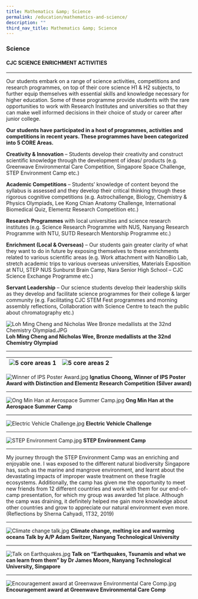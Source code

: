```yaml
---
title: Mathematics &amp; Science
permalink: /education/mathematics-and-science/
description: ""
third_nav_title: Mathematics &amp; Science
---
```

### **Science**

#### **CJC SCIENCE ENRICHMENT ACTIVITIES**
---
Our students embark on a range of science activities, competitions and research programmes, on top of their core science H1 &amp; H2 subjects, to further equip themselves with essential skills and knowledge necessary for higher education. Some of these programme provide students with the rare opportunities to work with Research Institutes and universities so that they can make well informed decisions in their choice of study or career after junior college.

**Our students have participated in a host of programmes, activities and competitions in recent years. These programmes have been categorized into 5 CORE Areas.**

**Creativity &amp; Innovation**&nbsp;– Students develop their creativity and construct scientific knowledge through the development of ideas/ products (e.g. Greenwave Environmental Care Competition, Singapore Space Challenge, STEP Environment Camp etc.)

**Academic Competitions**&nbsp;– Students’ knowledge of content beyond the syllabus is assessed and they develop their critical thinking through these rigorous cognitive competitions (e.g. Astrochallenge, Biology, Chemistry &amp; Physics Olympiads, Lee Kong Chian Anatomy Challenge, International Biomedical Quiz, Elementz Research Competition etc.)

**Research Programmes**&nbsp;with local universities and science research institutes (e.g. Science Research Programme with NUS, Nanyang Research Programme with NTU, SUTD Research Mentorship Programme etc.)

**Enrichment (Local &amp; Overseas)**&nbsp;– Our students gain greater clarity of what they want to do in future by exposing themselves to these enrichments related to various scientific areas (e.g. Work attachment with NanoBio Lab, stretch academic trips to various overseas universities, Materials Exposition at NTU, STEP NUS Sunburst Brain Camp, Nara Senior High School – CJC Science Exchange Programme etc.)

**Servant Leadership**&nbsp;– Our science students develop their leadership skills as they develop and facilitate science programmes for their college &amp; larger community (e.g. Facilitating CJC STEM Fest programmes and morning assembly reflections, Collaboration with Science Centre to teach the public about chromatography etc.)

![Loh Ming Cheng and Nicholas Wee Bronze medallists at the 32nd Chemistry Olympiad.JPG](/images/Science/loh%20ming%20cheng%20and%20nicholas%20wee%20bronze%20medallists%20at%20the%2032nd%20chemistry%20olympiad.JPG)
**Loh Ming Cheng and Nicholas Wee, Bronze medallists at the 32nd Chemistry Olympiad**   

---

| ![5 core areas 1](/images/Science/5%20core%20areas-1.jpg) | ![5 core areas 2](/images/Science/5%20core%20areas-2.jpg) |
| -------- | -------- | 




![Winner of IPS Poster Award.jpg](/images/Science/winner%20of%20ips%20poster%20award.jpg)
**Ignatius Choong, Winner of IPS Poster Award with Distinction and Elementz Research Competition (Silver award)**

---
![Ong Min Han at Aerospace Summer Camp.jpg](/images/Science/ong%20min%20han%20at%20aerospace%20summer%20camp.jpg)
**Ong Min Han at the Aerospace Summer Camp**

 ---

![Electric Vehicle Challenge.jpg](/images/Science/electric%20vehicle%20challenge.jpg)
**Electric Vehicle Challenge**

---
  

![STEP Environment Camp.jpg](/images/Science/step%20environment%20camp.jpg)
**STEP Environment Camp**

---

My journey through the STEP Environment Camp was an enriching and enjoyable one. I was exposed to the different natural biodiversity Singapore has, such as the marine and mangrove environment, and learnt about the devastating impacts of improper waste treatment on these fragile ecosystems. Additionally, the camp has given me the opportunity to meet new friends from 12 different countries and work with them for our end-of-camp presentation, for which my group was awarded 1st place. Although the camp was draining, it definitely helped me gain more knowledge about other countries and grow to appreciate our natural environment even more. (Reflections by Sherna Cahyadi, 1T32, 2019)  

---

![Climate change talk.jpg](/images/Science/climate%20change%20talk.jpg)
**Climate change, melting ice and warming oceans Talk by A/P Adam Switzer, Nanyang Technological University** 

---

![Talk on Earthquakes.jpg](/images/Science/talk%20on%20earthquakes.jpg)
**Talk on “Earthquakes, Tsunamis and what we can learn from them” by Dr James Moore, Nanyang Technological University, Singapore**

---  

![Encouragement award at Greenwave Environmental Care Comp.jpg](/images/Science/encouragement%20award%20at%20greenwave%20environmental%20care%20comp.jpg)
**Encouragement award at Greenwave Environmental Care Comp**